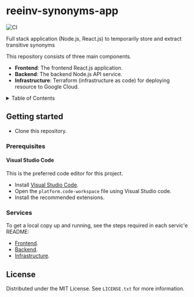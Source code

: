 # reeinv-synonyms-app

![CI](https://github.com/H4MSK1/reeinv-synonyms-app/actions/workflows/ci/badge.svg)

Full stack application (Node.js, React.js) to temporarily store and extract transitive synonyms

This repository consists of three main components.

- **Frontend**: The frontend React.js application.
- **Backend**: The backend Node.js API service.
- **Infrastructure**: Terraform (infrastructure as code) for deploying resource to Google Cloud.

<details>
  <summary>Table of Contents</summary>
  <ol>
    <li>
      <a href="#getting-started">Getting started</a>
      <ul>
        <li><a href="#prerequisites">Prerequisites</a></li>
        <li><a href="#services">Services</a></li>
      </ul>
    </li>
    <li><a href="#license">License</a></li>
   </ol>
</details>

## Getting started

- Clone this repository.

### Prerequisites

#### Visual Studio Code

This is the preferred code editor for this project.

- Install [Visual Studio Code](https://code.visualstudio.com/).
- Open the `platform.code-workspace` file using Visual Studio code.
- Install the recommended extensions.

### Services

To get a local copy up and running, see the steps required in each servic'e README:

- [Frontend](./frontend/README.md).
- [Backend](./backend/README.md).
- [Infrastructure](./infrastructure/README.md).

## License

Distributed under the MIT License. See `LICENSE.txt` for more information.
